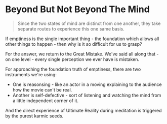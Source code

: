 # Beyond But Not Beyond The Mind

> Since the two states of mind are distinct from one another, they take separate routes to experience this one same basis.

If emptiness is the single important thing - the foundation which allows all other things to happen - then why is it so difficult for us to grasp?

For the answer, we return to the Great Mistake. We've said all along that - on one level - every single perception we ever have is mistaken.

For approaching the foundation truth of emptiness, there are two instruments we're using:
- One is reasonsing - like an actor in a moving explaining to the audience how the movie can't be real.
- Another is self-defective - sort of listening and watching the mind from a little independent corner of it.

And the direct experience of Ultimate Reality during meditation is triggered by the purest karmic seeds.
